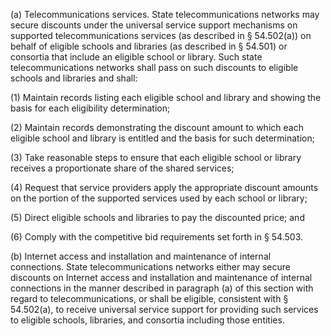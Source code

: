 (a) Telecommunications services. State telecommunications networks may secure discounts under the universal service support mechanisms on supported telecommunications services (as described in § 54.502(a)) on behalf of eligible schools and libraries (as described in § 54.501) or consortia that include an eligible school or library. Such state telecommunications networks shall pass on such discounts to eligible schools and libraries and shall:

(1) Maintain records listing each eligible school and library and showing the basis for each eligibility determination;

(2) Maintain records demonstrating the discount amount to which each eligible school and library is entitled and the basis for such determination;

(3) Take reasonable steps to ensure that each eligible school or library receives a proportionate share of the shared services;

(4) Request that service providers apply the appropriate discount amounts on the portion of the supported services used by each school or library;

(5) Direct eligible schools and libraries to pay the discounted price; and

(6) Comply with the competitive bid requirements set forth in § 54.503.

(b) Internet access and installation and maintenance of internal connections. State telecommunications networks either may secure discounts on Internet access and installation and maintenance of internal connections in the manner described in paragraph (a) of this section with regard to telecommunications, or shall be eligible, consistent with § 54.502(a), to receive universal service support for providing such services to eligible schools, libraries, and consortia including those entities.

